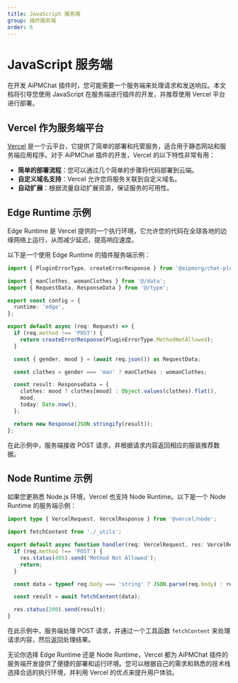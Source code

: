 ```yaml
---
title: JavaScript 服务端
group: 插件服务端
order: 6
---
```


# JavaScript 服务端

在开发 AiPMChat 插件时，您可能需要一个服务端来处理请求和发送响应。本文档将引导您使用 JavaScript 在服务端进行插件的开发，并推荐使用 Vercel 平台进行部署。

## Vercel 作为服务端平台

[Vercel](https://vercel.com/) 是一个云平台，它提供了简单的部署和托管服务，适合用于静态网站和服务端应用程序。对于 AiPMChat 插件的开发，Vercel 的以下特性非常有用：

- **简单的部署流程**：您可以通过几个简单的步骤将代码部署到云端。
- **自定义域名支持**：Vercel 允许您将服务关联到自定义域名。
- **自动扩展**：根据流量自动扩展资源，保证服务的可用性。

## Edge Runtime 示例

Edge Runtime 是 Vercel 提供的一个执行环境，它允许您的代码在全球各地的边缘网络上运行，从而减少延迟，提高响应速度。

以下是一个使用 Edge Runtime 的插件服务端示例：

```ts
import { PluginErrorType, createErrorResponse } from '@aipmorg/chat-plugin-sdk';

import { manClothes, womanClothes } from '@/data';
import { RequestData, ResponseData } from '@/type';

export const config = {
  runtime: 'edge',
};

export default async (req: Request) => {
  if (req.method !== 'POST') {
    return createErrorResponse(PluginErrorType.MethodNotAllowed);
  }

  const { gender, mood } = (await req.json()) as RequestData;

  const clothes = gender === 'man' ? manClothes : womanClothes;

  const result: ResponseData = {
    clothes: mood ? clothes[mood] : Object.values(clothes).flat(),
    mood,
    today: Date.now(),
  };

  return new Response(JSON.stringify(result));
};
```

在此示例中，服务端接收 POST 请求，并根据请求内容返回相应的服装推荐数据。

## Node Runtime 示例

如果您更熟悉 Node.js 环境，Vercel 也支持 Node Runtime。以下是一个 Node Runtime 的服务端示例：

```ts
import type { VercelRequest, VercelResponse } from '@vercel/node';

import fetchContent from './_utils';

export default async function handler(req: VercelRequest, res: VercelResponse) {
  if (req.method !== 'POST') {
    res.status(405).send('Method Not Allowed');
    return;
  }

  const data = typeof req.body === 'string' ? JSON.parse(req.body) : req.body;

  const result = await fetchContent(data);

  res.status(200).send(result);
}
```

在此示例中，服务端处理 POST 请求，并通过一个工具函数 `fetchContent` 来处理请求内容，然后返回处理结果。

无论你选择 Edge Runtime 还是 Node Runtime，Vercel 都为 AiPMChat 插件的服务端开发提供了便捷的部署和运行环境。您可以根据自己的需求和熟悉的技术栈选择合适的执行环境，并利用 Vercel 的优点来提升用户体验。
